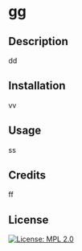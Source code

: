 # gg

## Description
  dd

## Installation
  vv

## Usage
  ss

## Credits
  ff

## License
  [![License: MPL 2.0](https://img.shields.io/badge/License-MPL_2.0-brightgreen.svg)](https://opensource.org/licenses/MPL-2.0)
